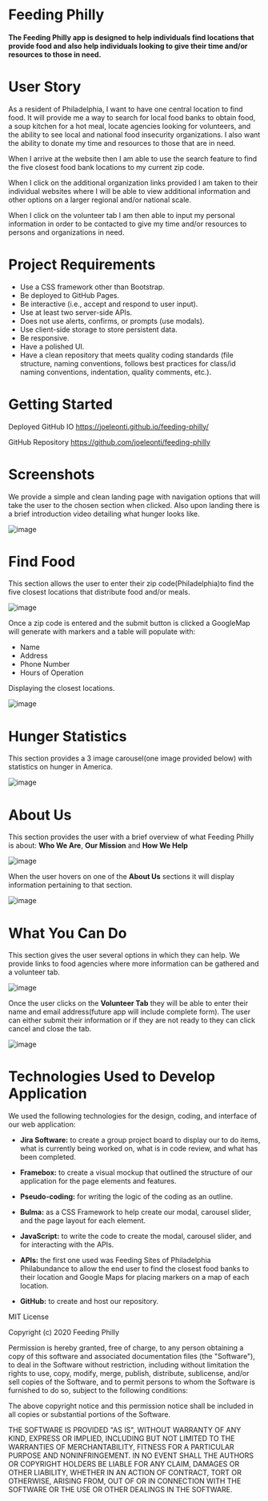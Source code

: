 # Feeding Philly

#### The Feeding Philly app is designed to help individuals find locations that provide food and also help individuals looking to give their time and/or resources to those in need.

# User Story

As a resident of Philadelphia, I want to have one central location to find food. It will provide me a way to search for local food banks  to obtain food, a soup kitchen for a hot meal, locate agencies looking for volunteers, and the ability to see local and national food insecurity organizations. I also want the ability to donate my time and resources to those that are in need.

When I arrive at the website then I am able to use the search feature to find the five closest food bank locations to my current zip code. 

When I click on the additional organization links provided I am taken to their individual websites where I will be able to view additional information and other options on a larger regional and/or national scale.

When I click on the volunteer tab I am then able to input my personal information in order to be contacted to give my time and/or resources to persons and organizations in need.

# Project Requirements
* Use a CSS framework other than Bootstrap.
* Be deployed to GitHub Pages.
* Be interactive (i.e., accept and respond to user input).
* Use at least two server-side APIs.
* Does not use alerts, confirms, or prompts (use modals).
* Use client-side storage to store persistent data.
* Be responsive.
* Have a polished UI.
* Have a clean repository that meets quality coding standards (file structure, naming conventions, follows best practices for class/id naming conventions, indentation, quality comments, etc.).


# Getting Started

Deployed GitHub IO 
https://joeleonti.github.io/feeding-philly/

GitHub Repository
https://github.com/joeleonti/feeding-philly


# Screenshots

We provide a simple and clean landing page with navigation options that will take the user to the chosen section when clicked. Also upon landing there is a brief introduction video detailing what hunger looks like.

![image](https://user-images.githubusercontent.com/72576930/101840406-07b9cf80-3b12-11eb-886f-9b9d0d5c4184.png)

# Find Food

This section allows the user to enter their zip code(Philadelphia)to find the five closest locations that distribute food and/or meals. 

![image](https://user-images.githubusercontent.com/72576930/101828201-3a0e0180-3aff-11eb-9d7f-dfb5a6792089.png)

Once a zip code is entered and the submit button is clicked a GoogleMap will generate with markers and a table will populate with:
* Name
* Address
* Phone Number
* Hours of Operation

Displaying the closest locations.


![image](https://user-images.githubusercontent.com/72576930/101828282-5316b280-3aff-11eb-8c83-6862ea3cd472.png)

# Hunger Statistics

This section provides a 3 image carousel(one image provided below) with statistics on hunger in America.

![image](https://user-images.githubusercontent.com/72576930/101828430-8a855f00-3aff-11eb-80b2-a505180fa527.png)

# About Us 

This section provides the user with a brief overview of what Feeding Philly is about: **Who We Are**, **Our Mission** and **How We Help**

![image](https://user-images.githubusercontent.com/72576930/101828620-cf10fa80-3aff-11eb-84bc-f15c38d086c0.png)


When the user hovers on one of the **About Us** sections it will display information pertaining to that section.

![image](https://user-images.githubusercontent.com/72576930/101829208-afc69d00-3b00-11eb-8520-4edef8244eb6.png)

# What You Can Do

This section gives the user several options in which they can help. We provide links to food agencies where more information can be gathered and a volunteer tab.

![image](https://user-images.githubusercontent.com/72576930/101828999-58283180-3b00-11eb-9201-4a88c90b1254.png)

Once the user clicks on the **Volunteer Tab** they will be able to enter their name and email address(future app will include complete form). The user can either submit their information or if they are not ready to they can click cancel and close the tab.

![image](https://user-images.githubusercontent.com/72576930/101829072-6e35f200-3b00-11eb-888f-9ba8035e7e4a.png)


# Technologies Used to Develop Application

We used the following technologies for the design, coding, and interface of our web application: 

* **Jira Software:** to create a group project board to display our to do items, what is currently being worked on, what is in code review, and what has been completed.

* **Framebox:** to create a visual mockup that outlined the structure of our application for the page elements and features.

* **Pseudo-coding:** for writing the logic of the coding as an outline.

* **Bulma:** as a CSS Framework to help create our modal, carousel slider, and the page layout for each element.

* **JavaScript:** to write the code to create the modal, carousel slider, and for interacting with the APIs.

* **APIs:** the first one used was Feeding Sites of Philadelphia Philabundance to allow the end user to find the closest food banks to their location and Google Maps for placing markers on a map of each location.

* **GitHub:** to create and host our repository.








MIT License

Copyright (c) 2020 Feeding Philly

Permission is hereby granted, free of charge, to any person obtaining a copy
of this software and associated documentation files (the "Software"), to deal
in the Software without restriction, including without limitation the rights
to use, copy, modify, merge, publish, distribute, sublicense, and/or sell
copies of the Software, and to permit persons to whom the Software is
furnished to do so, subject to the following conditions:

The above copyright notice and this permission notice shall be included in all
copies or substantial portions of the Software.

THE SOFTWARE IS PROVIDED "AS IS", WITHOUT WARRANTY OF ANY KIND, EXPRESS OR
IMPLIED, INCLUDING BUT NOT LIMITED TO THE WARRANTIES OF MERCHANTABILITY,
FITNESS FOR A PARTICULAR PURPOSE AND NONINFRINGEMENT. IN NO EVENT SHALL THE
AUTHORS OR COPYRIGHT HOLDERS BE LIABLE FOR ANY CLAIM, DAMAGES OR OTHER
LIABILITY, WHETHER IN AN ACTION OF CONTRACT, TORT OR OTHERWISE, ARISING FROM,
OUT OF OR IN CONNECTION WITH THE SOFTWARE OR THE USE OR OTHER DEALINGS IN THE
SOFTWARE.
